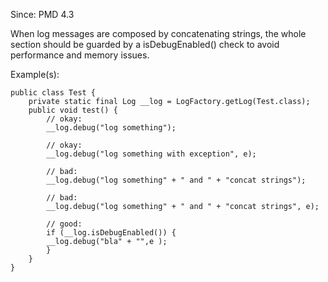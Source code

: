 Since: PMD 4.3

When log messages are composed by concatenating strings, the whole section should be guarded
by a isDebugEnabled() check to avoid performance and memory issues.

Example(s):
```
public class Test {
    private static final Log __log = LogFactory.getLog(Test.class);
    public void test() {
        // okay:
        __log.debug("log something");

        // okay:
        __log.debug("log something with exception", e);

        // bad:
        __log.debug("log something" + " and " + "concat strings");

        // bad:
        __log.debug("log something" + " and " + "concat strings", e);

        // good:
        if (__log.isDebugEnabled()) {
        __log.debug("bla" + "",e );
        }
    }
}
```
